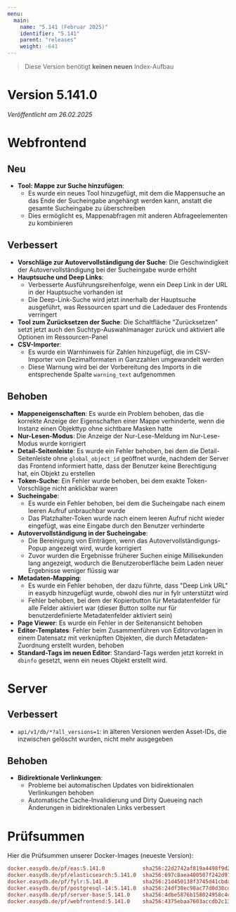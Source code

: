 ```yaml
---
menu:
  main:
    name: "5.141 (Februar 2025)"
    identifier: "5.141"
    parent: "releases"
    weight: -641
---
```


> Diese Version benötigt **keinen neuen** Index-Aufbau

# Version 5.141.0

*Veröffentlicht am 26.02.2025*


# Webfrontend

## Neu

* **Tool: Mappe zur Suche hinzufügen**:
  * Es wurde ein neues Tool hinzugefügt, mit dem die Mappensuche an das Ende der Sucheingabe angehängt werden kann, anstatt die gesamte Sucheingabe zu überschreiben
  * Dies ermöglicht es, Mappenabfragen mit anderen Abfrageelementen zu kombinieren

## Verbessert

* **Vorschläge zur Autovervollständigung der Suche**: Die Geschwindigkeit der Autovervollständigung bei der Sucheingabe wurde erhöht
* **Hauptsuche und Deep Links**:
    * Verbesserte Ausführungsreihenfolge, wenn ein Deep Link in der URL in der Hauptsuche vorhanden ist
    * Die Deep-Link-Suche wird jetzt innerhalb der Hauptsuche ausgeführt, was Ressourcen spart und die Ladedauer des Frontends verringert
* **Tool zum Zurücksetzen der Suche**: Die Schaltfläche "Zurücksetzen" setzt jetzt auch den Suchtyp-Auswahlmanager zurück und aktiviert alle Optionen im Ressourcen-Panel
* **CSV-Importer**:
  * Es wurde ein Warnhinweis für Zahlen hinzugefügt, die im CSV-Importer von Dezimalformaten in Ganzzahlen umgewandelt werden
  * Diese Warnung wird bei der Vorbereitung des Imports in die entsprechende Spalte `warning_text` aufgenommen

## Behoben

* **Mappeneigenschaften**: Es wurde ein Problem behoben, das die korrekte Anzeige der Eigenschaften einer Mappe verhinderte, wenn die Instanz einen Objekttyp ohne sichtbare Masken hatte
* **Nur-Lesen-Modus**: Die Anzeige der Nur-Lese-Meldung im Nur-Lese-Modus wurde korrigiert
* **Detail-Seitenleiste**: Es wurde ein Fehler behoben, bei dem die Detail-Seitenleiste ohne `global_object_id` geöffnet wurde, nachdem der Server das Frontend informiert hatte, dass der Benutzer keine Berechtigung hat, ein Objekt zu erstellen
* **Token-Suche**: Ein Fehler wurde behoben, bei dem exakte Token-Vorschläge nicht anklickbar waren
* **Sucheingabe**:
  * Es wurde ein Fehler behoben, bei dem die Sucheingabe nach einem leeren Aufruf unbrauchbar wurde
  * Das Platzhalter-Token wurde nach einem leeren Aufruf nicht wieder eingefügt, was eine Eingabe durch den Benutzer verhinderte
* **Autovervollständigung in der Sucheingabe**:
  * Die Bereinigung von Einträgen, wenn das Autovervollständigungs-Popup angezeigt wird, wurde korrigiert
  * Zuvor wurden die Ergebnisse früherer Suchen einige Millisekunden lang angezeigt, wodurch die Benutzeroberfläche beim Laden neuer Ergebnisse weniger flüssig war
* **Metadaten-Mapping**:
  * Es wurde ein Fehler behoben, der dazu führte, dass "Deep Link URL" in easydb hinzugefügt wurde, obwohl dies nur in fylr unterstützt wird
  * Fehler behoben, bei dem der Kopierbutton für Metadatenfelder für alle Felder aktiviert war (dieser Button sollte nur für benutzerdefinierte Metadatenfelder aktiviert sein)
* **Page Viewer**: Es wurde ein Fehler in der Seitenansicht behoben
* **Editor-Templates**: Fehler beim Zusammenführen von Editorvorlagen in einem Datensatz mit verknüpften Objekten, die durch Metadaten-Zuordnung erstellt wurden, behoben
* **Standard-Tags im neuen Editor**: Standard-Tags werden jetzt korrekt in `dbinfo` gesetzt, wenn ein neues Objekt erstellt wird.


# Server

## Verbessert

* `api/v1/db/*?all_versions=1`: in älteren Versionen werden Asset-IDs, die inzwischen gelöscht wurden, nicht mehr ausgegeben

## Behoben

* **Bidirektionale Verlinkungen**:
  * Probleme bei automatischen Updates von bidirektionalen Verlinkungen behoben
  * Automatische Cache-Invalidierung und Dirty Queueing nach Änderungen in bidirektionalen Links verbessert


# Prüfsummen

Hier die Prüfsummen unserer Docker-Images (neueste Version):

```ini
docker.easydb.de/pf/eas:5.141.0            sha256:22d2742af819a4498f9d2658ca62b6737d2ed6fd504e65c5504b8a46cd6b0484
docker.easydb.de/pf/elasticsearch:5.141.0  sha256:697c8aea400507f242d9137935414591e288d93b42eb2c4144a32347958bf3e9
docker.easydb.de/pf/fylr:5.141.0           sha256:21d450138f3745d41cbda05ab256c4af6bdf50deeaaaa273ad11fec018e3d377
docker.easydb.de/pf/postgresql-14:5.141.0  sha256:24df38ec98ac77d0d38cd4ab87e57f0255b276215e5f867e9eaefde1919e0b40
docker.easydb.de/pf/server-base:5.141.0    sha256:4dbe5876b158024958c4c6285d5e3deca3d52fa20a1ef4a97683adfa5d834b5a
docker.easydb.de/pf/webfrontend:5.141.0    sha256:4375ebaa7603accdb2c138c64b99d7abb4278e77191c6c8c30b5890dae828bc7
```
